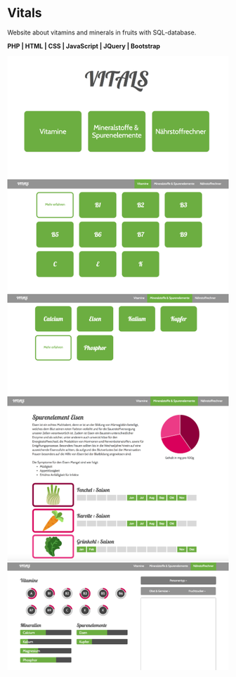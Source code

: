 # Vitals
Website about vitamins and minerals in fruits with SQL-database.

 **PHP | HTML | CSS | JavaScript | JQuery | Bootstrap**
 
![img1](images/image11.png)
![img2](images/image16.png)
![img1](images/image6.png)
![img1](images/image9.png)
![img1](images/image4.png)
